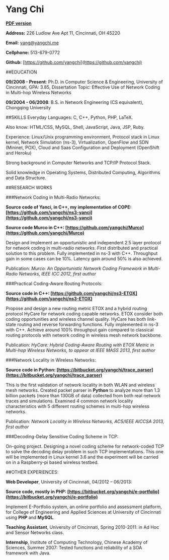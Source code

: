 Yang Chi
==============

**[PDF version](https://github.com/yangchi/YangChi_resume/blob/master/YangChi_resume.pdf?raw=true)**

**Address:** 226 Ludlow Ave Apt 11, Cincinnati, OH 45220

**Email:** [yang@yangchi.me](mailto:yang@yangchi.me)

**Cellphone:** 513-679-0772

**Github:** [https://github.com/yangchi](https://github.com/yangchi)

##EDUCATION

**09/2008 - Present**: Ph.D. in Computer Science & Engineering, University of Cincinnati, GPA: 3.85, Dissertation Topic: Effective Use of Network Coding in Multi-hop Wireless Networks

**09/2004 - 06/2008**: B.S. in Network Engineering (CS equivalent), Chongqing University

##SKILLS
Everyday Languages: C, C++, Python, PHP, LaTeX.

Also know: HTML/CSS, MySQL, Shell, JavaScript, Java, JSP, Ruby.

Experience: Linux/Unix programming environment, Protocol stack in Linux kernel, Network Simulation (ns-3), Virtualization, OpenFlow and SDN (Mininet, POX), Cloud and Saas Configuration and Deployment (OpenShift and Heroku)

Strong background in Computer Networks and TCP/IP Protocol Stack.

Solid knowledge in Operating Systems, Distributed Computing, Algorithms and Data Structure.

##RESEARCH WORKS

###Network Coding in Multi-Radio Networks: 

**Source code of Yanci, in C++, my implementation of COPE: [https://github.com/yangchi/ns3-yanci](https://github.com/yangchi/ns3-yanci)**

**Source code Murco in C++: [https://github.com/yangchi/Murco](https://github.com/yangchi/Murco)**

Design and implement an opportunistic and independent 2.5 layer protocol for network coding in multi-radio networks. First distributed and practical solution to this problem. Fully implemented in ns-3 with C++. Throughput gain in some cases can be 10%. Latency gain around 50% is also achieved.

Publication: *Murco: An Opportunistic Network Coding Framework in Multi-Radio Networks, IEEE ICC 2012, first author*

###Practical Coding-Aware Routing Protocols:

**Source code in C++: [https://github.com/yangchi/ns3-ETOX](https://github.com/yangchi/ns3-ETOX)**

Propose and design a new routing metric ETOX and a hybrid routing protocol HyCare for network coding capable networks. ETOX consider both coding opportunities and wireless channel quality. HyCare has both link-state routing and reverse forwarding functions. Fully implemented in ns-3 with C++. Achieve around 100% throughput gain compared to classical routing protocols with network coding in wireless mesh network backbone.

Publication: *HyCare: Hybrid Coding-Aware Routing with ETOX Metric in Multi-hop Wireless Networks, to appear at IEEE MASS 2013, first author*

###Network Locality in Wireless Networks:

**Source code in Python: [https://bitbucket.org/yangchi/trace_parser](https://bitbucket.org/yangchi/trace_parser)**

This is the first validation of network locality in both WLAN and wireless mesh networks. Created packet parser in **Python** to analyze more than 1.3 billion packets (more than 130GB of data) collected from both real network traces and simulations. Examined 4 common network locality characteristics with 5 different routing schemes in multi-hop wireless networks.

Publication: *Network Locality in Wireless Networks, ACS/IEEE AICCSA 2013, first author*

###Decoding-Delay Sensitive Coding Scheme in TCP:

On-going project. Designing a novel coding scheme for network-coded TCP to solve the decoding delay problem in such TCP implementations. This one will be implemented in Linux kernel 3.6 and the experiment will be carried on in a Raspberry-pi based wireless testbed.

##OTHER EXPERIENCES:

**Web Developer**, University of Cincinnati, 04/2012 – 06/2013: 

**Source code, mostly in PHP: [https://bitbucket.org/yangchi/e-portfolio](https://bitbucket.org/yangchi/e-portfolio)**

Implement E-Portfolio system, an online portfolio and assessment platform, for College of Engineering and Applied Sciences at University of Cincinnati using **PHP** and **MySQL**.

**Teaching Assistant**, University of Cincinnati, Spring 2010-2011: in Ad Hoc and Sensor Networks class.

**Internship**, Institute of Computing Technology, Chinese Academy of Sciences, Summer 2007: Tested functions and reliability of a SOA framework with Java.
